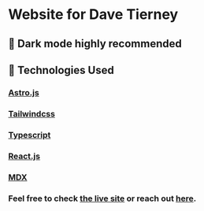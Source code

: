 # Website for Dave Tierney

## 🔦 Dark mode highly recommended

## 🚀 Technologies Used

### [Astro.js](https://astro.build/)

### [Tailwindcss](https://tailwindcss.com/)

### [Typescript](https://www.typescriptlang.org/)

### [React.js](https://react.dev/)

### [MDX](https://mdxjs.com/)

### Feel free to check [the live site](https://davetierney.dev/) or reach out [here](mailto:me@davetierney.dev).

